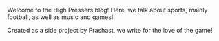 Welcome to the High Pressers blog! Here, we talk about sports, mainly football, as well as music and games!

Created as a side project by Prashast, we write for the love of the game!